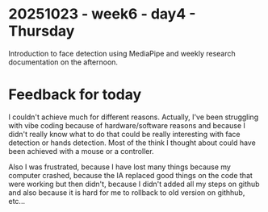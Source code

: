 # 20251023 - week6 - day4 - Thursday
Introduction to face detection using MediaPipe and weekly research documentation on the afternoon.

# Feedback for today
I couldn't achieve much for different reasons. Actually, I've been struggling with vibe coding because of hardware/software reasons and because I didn't really know what to do that could be really interesting with face detection or hands detection. Most of the think I thought about could have been achieved with a mouse or a controller.

Also I was frustrated, because I have lost many things because my computer crashed, because the IA replaced good things on the code that were working but then didn't, because I didn't added all my steps on github and also because it is hard for me to rollback to old version on githhub, etc...